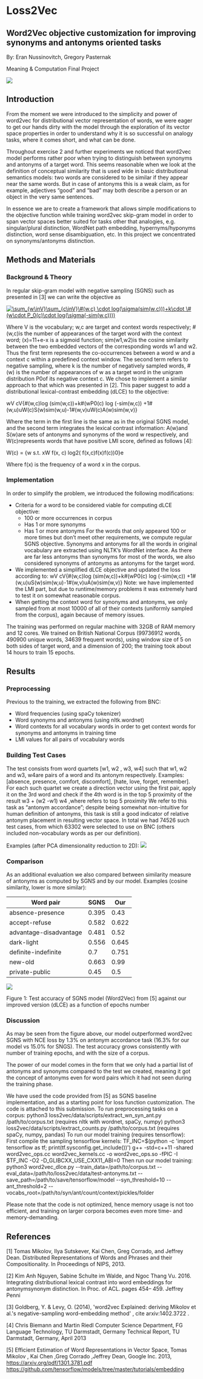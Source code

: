 # Loss2Vec

## Word2Vec objective customization for improving synonyms and antonyms oriented tasks

By: Eran Nussinovitch, Gregory Pasternak

Meaning & Computation Final Project

![](https://github.com/ednussi/3deception/blob/master/display/figure1.PNG)

## Introduction
From the moment we were introduced to the simplicity and power of word2vec for distributional vector representation of words, we were eager to get our hands dirty with the model through the exploration of its vector space properties in order to understand why it is so successful on analogy tasks, where it comes short, and what can be done.

Throughout exercise 2 and further experiments we noticed that word2vec model performs rather poor when trying to distinguish between synonyms and antonyms of a target word. This seems reasonable when we look at the definition of conceptual similarity that is used wide in basic distributional semantics models: two words are considered to be similar if they appear near the same words. But in case of antonyms this is a weak claim, as for example, adjectives “good” and “bad” may both describe a person or an object in the very same sentences.

In essence we are to create a framework that allows simple modifications to the objective function while training word2vec skip-gram model in order to span vector spaces better suited for tasks other that analogies, e.g. singular/plural distinction, WordNet path embedding, hypernyms/hyponyms distinction, word sense disambiguation, etc. In this project we concentrated on synonyms/antonyms distinction.

## Methods and Materials
### Background & Theory

In regular skip-gram model with negative sampling (SGNS) such as presented in [3] we can write the objective as


<a href="https://www.codecogs.com/eqnedit.php?latex=\sum_{w\inV}\sum_{c\inV}\&hash;(w,c)&space;\cdot&space;log(\sigma(sim(w,c)))&plus;k\cdot&space;\&hash;(w\cdot&space;P_0(c)\cdot&space;log(\sigma(-sim(w,c))))" target="_blank"><img src="https://latex.codecogs.com/gif.latex?\sum_{w\inV}\sum_{c\inV}\&hash;(w,c)&space;\cdot&space;log(\sigma(sim(w,c)))&plus;k\cdot&space;\&hash;(w\cdot&space;P_0(c)\cdot&space;log(\sigma(-sim(w,c))))" title="\sum_{w\inV}\sum_{c\inV}\#(w,c) \cdot log(\sigma(sim(w,c)))+k\cdot \#(w\cdot P_0(c)\cdot log(\sigma(-sim(w,c))))" /></a>

Where V is the vocabulary; w,c are target and context words respectively; #(w,c)is the number of appearances of the target word with the context word; (x)=11+e-x is a sigmoid function; sim(w1,w2)is the cosine similarity between the two embedded vectors of the corresponding words w1 and w2.
Thus the first term represents the co-occurrences between a word w and a context c within a predefined context window. The second term refers to negative sampling, where k is the number of negatively sampled words, #(w) is the number of appearances of w as a target word in the unigram distribution P0of its negative context c.
We chose to implement a similar approach to that which was presented in [2]. This paper suggest to add a distributional lexical-contrast embedding (dLCE) to the objective: 

 wV cV{#(w,c)log (sim(w,c))+k#(wP0(c) log (-sim(w,c)) 
+1#(w,u)uW(c)S(w)sim(w,u)-1#(w,v)uW(c)A(w)sim(w,v)}

Where the term in the first line is the same as in the original SGNS model, and the second term integrates the lexical contrast information: A(w)and S(w)are sets of antonyms and synonyms of the word w respectively, and W(c)represents words that have positive LMI score, defined as follows [4]:

W(c) = {w s.t. xW  f(x, c) log2( f(x,c)f(x)f(c))0}e

Where f(x) is the frequency of a word x in the corpus.

### Implementation
In order to simplify the problem, we introduced the following modifications:

* Criteria for a word to be considered viable for computing dLCE objective:
  * 100 or more occurrences in corpus
  * Has 1 or more synonyms
  * Has 1 or more antonyms
  For the words that only appeared 100 or more times but don’t meet other requirements, we compute regular SGNS objective. Synonyms and antonyms for all the words in original vocabulary are extracted using NLTK’s WordNet interface. As there are far less antonyms than synonyms for most of the words, we also considered synonyms of antonyms as antonyms for the target word.
* We implemented a simplified dLCE objective and updated the loss according to:
 wV cV{#(w,c)log (sim(w,c))+k#(wP0(c) log (-sim(w,c)) 
+1#(w,u)uS(w)sim(w,u)-1#(w,v)uA(w)sim(w,v)}
  Note: we have implemented the LMI part, but due to runtime/memory problems it was extremely hard to test it on somewhat reasonable corpus.
* When getting the context word for synonyms and antonyms, we only sampled from at most 10000 of all of their contexts (uniformly sampled from the corpus), again because of memory issues.

The training was performed on regular machine with 32GB of RAM memory and 12 cores.
We trained on British National Corpus (99736912 words, 490900 unique words, 34639 frequent words), using window size of 5 on both sides of target word, and a dimension of 200; the training took about 14 hours to train 15 epochs.

## Results
### Preprocessing
Previous to the training, we extracted the following from BNC:
* Word frequencies (using spaCy tokenizer)
* Word synonyms and antonyms (using nltk.wordnet)
* Word contexts for all vocabulary words in order to get context words for synonyms and antonyms in training time
* LMI values for all pairs of vocabulary words

### Building Test Cases
The test consists from word quartets [w1, w2 , w3, w4] such that  w1, w2  and w3, w4are pairs of a word and its antonym respectively. Examples: [absence, presence, comfort, discomfort], [hate, love, forget, remember]. For each such quartet we create a direction vector using the first pair, apply it on the 3rd word and check if the 4th word is in the top 5 proximity of the result
w3 + (w2 -w1)  w4         ,where refers to top 5 proximity 
We refer to this task as “antonym accordance”; despite being somewhat non-intuitive for human definition of antonyms, this task is still a good indicator of relative antonym placement in resulting vector space. In total we had 74526 such test cases, from which 63302 were selected to use on BNC (others included non-vocabulary words as per our definition).

Examples (after PCA dimensionality reduction to 2D):
![](https://github.com/ednussi/loss2vec/blob/master/display/Figure%200.PNG)

### Comparison
As an additional evaluation we also compared between similarity measure of antonyms as computed by SGNS and by our model. Examples (cosine similarity, lower is more similar):

| Word pair  | SGNS | Our  |
| ------------- | ------------- | ------------- |
| absence-presence  | 0.395  | 0.43 |
| accept-refuse | 0.582  | 0.622 |
| advantage-disadvantage  |  0.481  | 0.52 |
| dark-light  | 0.556  | 0.645|
| definite-indefinite  | 0.7  | 0.751 |
| new-old  | 0.663  | 0.99 |
| private-public  | 0.45  | 0.5 | 

![](https://github.com/ednussi/loss2vec/blob/master/display/Figure%201.PNG)

Figure 1: Test accuracy of SGNS model (Word2Vec) from [5] against our improved version (dLCE) as a function of epochs number

### Discussion
As may be seen from the figure above, our model outperformed word2vec SGNS with NCE loss by 1.3% on antonym accordance task (16.3% for our model vs 15.0% for SNGS).
The test accuracy grows consistently with number of training epochs, and with the size of a corpus.

The power of our model comes in the form that we only had a partial list of antonyms and synonyms compared to the test we created, meaning it got the concept of antonyms even for word pairs which it had not seen during the training phase.

We have used the code provided from [5] as SGNS baseline implementation, and as a starting point for loss function customization. The code is attached to this submission. 
To run preprocessing tasks on a corpus:
python3 loss2vec/data/scripts/extract_wn_syn_ant.py /path/to/corpus.txt (requires nltk with wordnet, spaCy, numpy)
python3 loss2vec/data/scripts/extract_counts.py /path/to/corpus.txt (requires spaCy, numpy, pandas)
To run our model training (requires tensorflow):
First compile the sampling tensorflow kernels:
TF_INC=$(python -c 'import tensorflow as tf; print(tf.sysconfig.get_include())')
g++ -std=c++11 -shared word2vec_ops.cc word2vec_kernels.cc -o word2vec_ops.so -fPIC -I $TF_INC -O2 -D_GLIBCXX_USE_CXX11_ABI=0
Then run our model training:
  python3 word2vec_dlce.py 
--train_data=/path/to/corpus.txt --eval_data=/path/to/loss2vec/data/test-antonyms.txt --save_path=/path/to/save/tensorflow/model 
--syn_threshold=10 
--ant_threshold=2 
--vocabs_root=/path/to/syn/ant/count/context/pickles/folder

Please note that the code is not optimized, hence memory usage is not too efficient, and training on larger corpora becomes even more time- and memory-demanding.

## References

[1] Tomas Mikolov, Ilya Sutskever, Kai Chen, Greg Corrado, and Jeffrey Dean. Distributed Representations of Words and Phrases and their Compositionality. In Proceedings of NIPS, 2013.

[2] Kim Anh Nguyen, Sabine Schulte im Walde, and Ngoc Thang Vu. 2016. Integrating distributional lexical contrast into word embeddings for antonymsynonym distinction. In Proc. of ACL. pages 454– 459. Jeffrey Penni

[3] Goldberg, Y. & Levy, O. (2014), 'word2vec Explained: deriving Mikolov et al.'s negative-sampling 
word-embedding method' , cite arxiv:1402.3722 .

[4] Chris Biemann and Martin Riedl Computer Science Department, FG Language Technology, TU Darmstadt, Germany Technical Report, TU Darmstadt, Germany, April 2013

[5] Efficient Estimation of Word Representations in Vector Space, Tomas Mikolov , Kai Chen ,Greg Corrado ,Jeffrey Dean, Google Inc. 2013, https://arxiv.org/pdf/1301.3781.pdf
https://github.com/tensorflow/models/tree/master/tutorials/embedding
